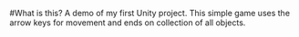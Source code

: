#What is this?
A demo of my first Unity project. This simple game uses the arrow keys for movement and ends on collection of all objects.
